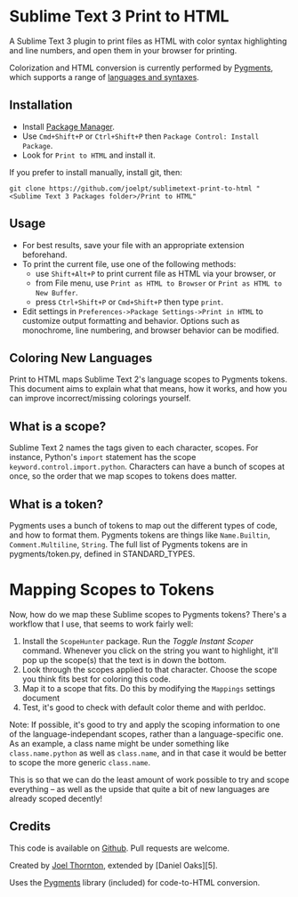 Sublime Text 3 Print to HTML
============================

A Sublime Text 3 plugin to print files as HTML with color syntax highlighting and line numbers, and open them in your browser for printing.

Colorization and HTML conversion is currently performed by [Pygments][0], which supports a range of [languages and syntaxes][3].

## Installation

 * Install [Package Manager][2].
 * Use `Cmd+Shift+P` or `Ctrl+Shift+P` then `Package Control: Install Package`.
 * Look for `Print to HTML` and install it.

If you prefer to install manually, install git, then:

    git clone https://github.com/joelpt/sublimetext-print-to-html "<Sublime Text 3 Packages folder>/Print to HTML"

## Usage

 * For best results, save your file with an appropriate extension beforehand.
 * To print the current file, use one of the following methods:
   * use `Shift+Alt+P` to print current file as HTML via your browser, or
   * from File menu, use `Print as HTML to Browser` or `Print as HTML to New Buffer`.
   * press `Ctrl+Shift+P` or `Cmd+Shift+P` then type `print`.
 * Edit settings in `Preferences->Package Settings->Print in HTML` to customize output formatting and behavior. Options such as monochrome, line numbering, and browser behavior can be modified.


Coloring New Languages
----------------------

Print to HTML maps Sublime Text 2's language scopes to Pygments tokens. This document aims to explain what that means, how it works, and how you can improve incorrect/missing colorings yourself.

## What is a scope? ##

Sublime Text 2 names the tags given to each character, scopes. For instance, Python's ```import``` statement has the scope ```keyword.control.import.python```. Characters can have a bunch of scopes at once, so the order that we map scopes to tokens does matter.

## What is a token? ##

Pygments uses a bunch of tokens to map out the different types of code, and how to format them. Pygments tokens are things like ```Name.Builtin```, ```Comment.Multiline```, ```String```. The full list of Pygments tokens are in pygments/token.py, defined in STANDARD_TYPES.

# Mapping Scopes to Tokens #

Now, how do we map these Sublime scopes to Pygments tokens? There's a workflow that I use, that seems to work fairly well:

1. Install the ```ScopeHunter``` package. Run the *Toggle Instant Scoper* command. Whenever you click on the string you want to highlight, it'll pop up the scope(s) that the text is in down the bottom.
2. Look through the scopes applied to that character. Choose the scope you think fits best for coloring this code.
3. Map it to a scope that fits. Do this by modifying the ```Mappings``` settings document
4. Test, it's good to check with default color theme and with perldoc.

Note: If possible, it's good to try and apply the scoping information to one of the language-independant scopes, rather than a language-specific one. As an example, a class name might be under something like ```class.name.python``` as well as ```class.name```, and in that case it would be better to scope the more generic ```class.name```.

This is so that we can do the least amount of work possible to try and scope everything – as well as the upside that quite a bit of new languages are already scoped decently!


Credits
-------

This code is available on [Github][1]. Pull requests are welcome.

Created by [Joel Thornton][4], extended by [Daniel Oaks][5].

Uses the [Pygments][0] library (included) for code-to-HTML conversion.


 [0]: http://pygments.org/
 [1]: https://github.com/joelpt/sublimetext-print-to-html
 [2]: http://wbond.net/sublime_packages/package_control
 [3]: http://pygments.org/languages/
 [4]: mailto:sublime@joelpt.net
 [4]: mailto:daniel@danieloaks.net
